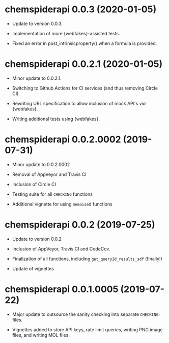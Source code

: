 # chemspiderapi 0.0.3 (2020-01-05)

* Update to version 0.0.3.

* Implementation of more {webfakes}-assisted tests.

* Fixed an error in post_intrinsicproperty() when a formula is provided.


# chemspiderapi 0.0.2.1 (2020-01-05)

* Minor update to 0.0.2.1.

* Switching to Github Actions for CI services (and thus removing Circle CI).

* Rewriting URL specification to allow inclusion of mock API's *via* {webfakes}.

* Writing additional tests using {webfakes}.


# chemspiderapi 0.0.2.0002 (2019-07-31)

* Minor update to 0.0.2.0002

* Removal of AppVeyor and Travis CI

* Inclusion of Circle CI

* Testing suite for all `CHECKING` functions

* Additional vignette for using `memoise`d functions


# chemspiderapi 0.0.2 (2019-07-25)

* Update to version 0.0.2

* Inclusion of AppVeyor, Travis CI and CodeCov.

* Finalization of all functions, including `get_queryId_results_sdf` (finally!)

* Update of vignettes 


# chemspiderapi 0.0.1.0005 (2019-07-22)

* Major update to outsource the sanity checking into separate `CHECKING-` files.

* Vignettes added to store API keys, rate limit queries, writing PNG image files, and writing MOL files.
